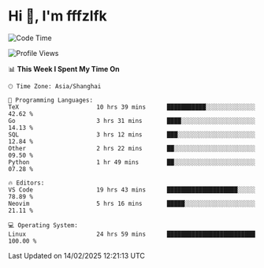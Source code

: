 # Hi 👋, I'm fffzlfk

<!--START_SECTION:waka-->
![Code Time](http://img.shields.io/badge/Code%20Time-1%2C233%20hrs%2032%20mins-blue)

![Profile Views](http://img.shields.io/badge/Profile%20Views-0-blue)

📊 **This Week I Spent My Time On** 

```text
🕑︎ Time Zone: Asia/Shanghai

💬 Programming Languages: 
TeX                      10 hrs 39 mins      ███████████░░░░░░░░░░░░░░   42.62 % 
Go                       3 hrs 31 mins       ████░░░░░░░░░░░░░░░░░░░░░   14.13 % 
SQL                      3 hrs 12 mins       ███░░░░░░░░░░░░░░░░░░░░░░   12.84 % 
Other                    2 hrs 22 mins       ██░░░░░░░░░░░░░░░░░░░░░░░   09.50 % 
Python                   1 hr 49 mins        ██░░░░░░░░░░░░░░░░░░░░░░░   07.28 % 

🔥 Editors: 
VS Code                  19 hrs 43 mins      ████████████████████░░░░░   78.89 % 
Neovim                   5 hrs 16 mins       █████░░░░░░░░░░░░░░░░░░░░   21.11 % 

💻 Operating System: 
Linux                    24 hrs 59 mins      █████████████████████████   100.00 % 
```


 Last Updated on 14/02/2025 12:21:13 UTC
<!--END_SECTION:waka-->
